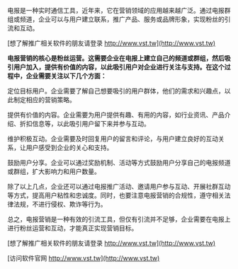 电报是一种实时通信工具，近年来，它在营销领域的应用越来越广泛。通过电报群组或频道，企业可以与用户建立联系，推广产品、服务或品牌形象，实现粉丝的引流和互动。

[想了解推广相关软件的朋友请登录 http://www.vst.tw](http://www.vst.tw)

**电报营销的核心是粉丝运营。这需要企业在电报上建立自己的频道或群组，然后吸引用户加入，提供有价值的内容，以此吸引用户对企业进行关注与支持。在这个过程中，企业需要关注以下几个方面：**

定位目标用户。企业需要了解自己想要吸引的用户群体，他们的需求和兴趣点，以此制定相应的营销策略。

提供有价值的内容。企业需要为用户提供有趣、有用的内容，如行业资讯、产品介绍、折扣信息等，以此吸引用户留下来并参与互动。

维护积极互动。企业需要及时回复用户的留言和评论，与用户建立良好的互动关系，让用户感受到企业的关心和支持。

鼓励用户分享。企业可以通过奖励机制、活动等方式鼓励用户分享自己的电报频道或群组，扩大影响力和用户数量。

除了以上几点，企业还可以通过电报推广活动、邀请用户参与互动、开展社群互动等方式，提高用户粘性和忠诚度。同时，也要注意电报营销的合规性，遵守相关法律法规，不进行侵权、欺诈等行为。

总之，电报营销是一种有效的引流工具，但仅有引流并不足够，企业需要在电报上进行粉丝运营和互动，才能真正实现营销目标。

[想了解推广相关软件的朋友请登录 http://www.vst.tw](http://www.vst.tw)


[访问软件官网 http://www.vst.tw](http://www.vst.tw)
